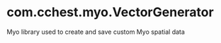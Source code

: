 com.cchest.myo.VectorGenerator
==============================

Myo library used to create and save custom Myo spatial data
